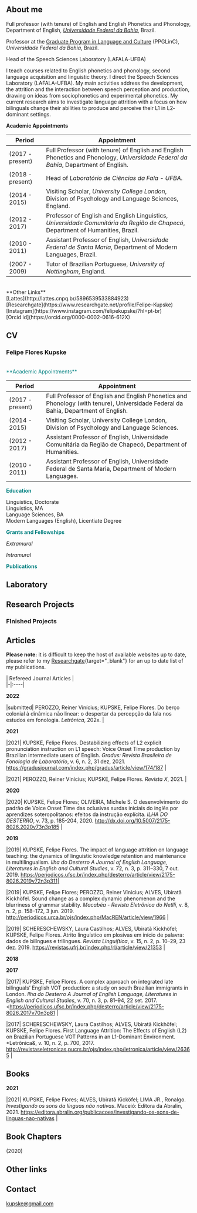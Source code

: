 ## About me

Full professor (with tenure) of English and English Phonetics and Phonology, Department of English, [*Universidade Federal da Bahia*](https://letras.ufba.br/), Brazil.

Professor at the [Graduate Program in Language and Culture](http://www.ppglinc.ufba.br/pt-br) (PPGLinC), *Universidade Federal da Bahia*, Brazil. 

Head of the Speech Sciences Laboratory (LAFALA-UFBA)

I teach courses related to English phonetics and phonology, second language acquisition and linguistic theory. I direct the Speech Sciences Laboratory (LAFALA-UFBA). My main activities address the development, the attrition and the interaction between speech perception and production, drawing on ideas from sociophonetics and experimental phonetics. My current research aims to investigate language attrition with a focus on how bilinguals change their abilities to produce and perceive their L1 in L2‐dominant settings.
<br>

**Academic Appointments**
<br>

| Period  |  Appointment |  
|-|----|
|(2017 - present)|  Full Professor (with tenure) of English and English Phonetics and Phonology, *Universidade Federal da Bahia*, Department of English. |
|(2018 - present)|  Head of *Laboratório de Ciências da Fala - UFBA*. |
|(2014 - 2015) | Visiting Scholar, *University College London*, Division of Psychology and Language Sciences, England.  |  
|(2012 - 2017) | Professor of English and English Linguistics, *Universidade Comunitária da Região de Chapecó*, Department of Humanities, Brazil.  |  
|(2010 - 2011) | Assistant Professor of English, *Universidade Federal de Santa Maria*, Department of Modern Languages, Brazil. |  
|(2007 - 2009) | Tutor of Brazilian Portuguese, *University of Nottingham*, England.  | 

<br>
**Other Links**
<br>
[Lattes](http://lattes.cnpq.br/5896539533884923)
<br>
[Researchgate](https://www.researchgate.net/profile/Felipe-Kupske)
<br>
[Instagram](https://www.instagram.com/felipekupske/?hl=pt-br)
<br>
[Orcid id](https://orcid.org/0000-0002-0616-612X)



## CV

### **Felipe Flores Kupske**
<br>
<span style="color: teal;"> **Academic Appointments**</span>
<br>

| Period  |  Appointment |  
|-|----|
|(2017 - present)|  Full Professor of English and English Phonetics and Phonology (with tenure), Universidade Federal da Bahia, Department of English. |
|(2014 - 2015) | Visiting Scholar, University College London, Division of Psychology and Language Sciences.  |  
|(2012 - 2017) | Assistant Professor of English, Universidade Comunitária da Região de Chapecó, Department of Humanities.  |  
|(2010 - 2011) |  Assistant Professor of English, Universidade Federal de Santa Maria, Department of Modern Languages. |  


<span style="color: teal;"> **Education**</span>
 
 Linguistics, Doctorate
 <br>
 Linguistics, MA
 <br>
 Language Sciences, BA
 <br>
 Modern Languages (English), Licentiate Degree

<span style="color: teal;"> **Grants and Fellowships**</span> 

*Extramural*

*Intramural* 

<span style="color: teal;"> **Publications**</span>  

## Laboratory

## Research Projects

### FInished Projects

## Articles

**Please note:** it is difficult to keep the host of available websites up to date, please refer to my [Researchgate](https://www.researchgate.net/profile/Felipe-Kupske){target="\_blank"} for an up to date list of my publications. 

| Refereed Journal Articles |  
|-|:----|

**2022**

|submitted| PEROZZO, Reiner Vinícius; KUPSKE, Felipe Flores. Do berço colonial à dinâmica não linear: o despertar da percepção da fala nos estudos em fonologia. *Letrônica*, 202x.  |

**2021**

|2021| KUPSKE, Felipe Flores. Destabilizing effects of L2 explicit pronunciation instruction on L1 speech: Voice Onset Time production by Brazilian intermediate users of English. *Gradus: Revista Brasileira de Fonologia de Laboratório*, v. 6, n. 2, 31 dez, 2021. https://gradusjournal.com/index.php/gradus/article/view/174/187 |

|2021| PEROZZO, Reiner Vinícius; KUPSKE, Felipe Flores. *Revista X*, 2021.  |

**2020**

|2020| KUPSKE, Felipe Flores; OLIVEIRA, Michele S. O desenvolvimento do padrão de Voice Onset Time das oclusivas surdas iniciais do inglês por aprendizes soteropolitanos: efeitos da instrução explícita. *ILHA DO DESTERRO*, v. 73, p. 185-204, 2020. http://dx.doi.org/10.5007/2175-8026.2020v73n3p185  |  

**2019**

|2019| KUPSKE, Felipe Flores. The impact of language attrition on language teaching: the dynamics of linguistic knowledge retention and maintenance in multilingualism. *Ilha do Desterro A Journal of English Language, Literatures in English and Cultural Studies*, v. 72, n. 3, p. 311–330, 7 out. 2019.  https://periodicos.ufsc.br/index.php/desterro/article/view/2175-8026.2019v72n3p311|

|2019| KUPSKE, Felipe Flores; PEROZZO, Reiner Vinicius; ALVES, Ubiratã Kickhöfel. Sound change as a complex dynamic phenomenon and the blurriness of grammar stability. *Macabéa - Revista Eletrônica do Netlli*, v. 8, n. 2, p. 158–172, 3 jun. 2019. http://periodicos.urca.br/ojs/index.php/MacREN/article/view/1966 |

|2019| SCHERESCHEWSKY, Laura Castilhos; ALVES, Ubiratã Kickhöfel; KUPSKE, Felipe Flores. Atrito linguístico em plosivas em início de palavra: dados de bilíngues e trilíngues. *Revista Linguíʃtica*, v. 15, n. 2, p. 10–29, 23 dez. 2019. https://revistas.ufrj.br/index.php/rl/article/view/21353 |

**2018**


**2017**

|2017| KUPSKE, Felipe Flores. A complex approach on integrated late bilinguals’ English VOT production: a study on south Brazilian immigrants in London. *Ilha do Desterro A Journal of English Language, Literatures in English and Cultural Studies*, v. 70, n. 3, p. 81–94, 22 set. 2017. <https://periodicos.ufsc.br/index.php/desterro/article/view/2175-8026.2017v70n3p81 | 

|2017| SCHERESCHEWSKY, Laura Castilhos; ALVES, Ubiratã Kickhöfel; KUPSKE, Felipe Flores. First Language Attrition: The Effects of English (L2) on Brazilian Portuguese VOT Patterns in an L1-Dominant Environment. *Letrônica&, v. 10, n. 2, p. 700, 2017. http://revistaseletronicas.pucrs.br/ojs/index.php/letronica/article/view/26365 |
## Books
**2021**

|2021| KUPSKE, Felipe Flores; ALVES, Ubiratã Kicköfel; LIMA JR., Ronalgo. *Investigando os sons da línguas não nativas*. Maceió: Editora da Abralin, 2021. https://editora.abralin.org/publicacoes/investigando-os-sons-de-linguas-nao-nativas |

## Book Chapters
(2020)

## Other links 

## Contact

[kupske@gmail.com](mailto:kupske@gmail.com)
